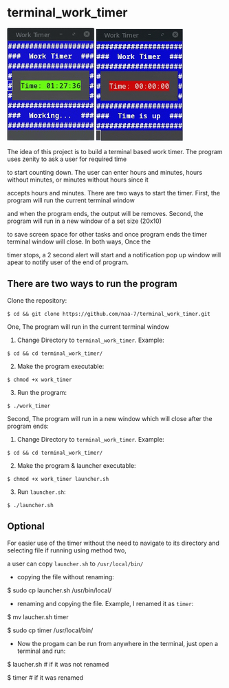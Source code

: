 # terminal_work_timer

![terminal_work_timer1](https://github.com/naa-7/bash_projects/blob/main/work_timer/timer_1.gif)
![terminal_work_timer2](https://github.com/naa-7/bash_projects/blob/main/work_timer/timer_2.gif)


The idea of this project is to build a terminal based work timer. The program uses zenity to ask a user for required time 

to start counting down. The user can enter hours and minutes, hours without minutes, or minutes without hours since it 

accepts hours and minutes. There are two ways to start the timer. First, the program will run the current terminal window

and when the program ends, the output will be removes. Second, the program will run in a new window of a set size (20x10)

to save screen space for other tasks and once program ends the timer terminal window will close. In both ways, Once the 

timer stops, a 2 second alert will start and a notification pop up window will apear to notify user of the end of program.



## There are two ways to run the program

 Clone the repository:
  
    $ cd && git clone https://github.com/naa-7/terminal_work_timer.git

 One, The program will run in the current terminal window

  1) Change Directory to `terminal_work_timer`. Example:

    $ cd && cd terminal_work_timer/

  2) Make the program executable:
    
    $ chmod +x work_timer

  3) Run the program:
 
    $ ./work_timer 


 Second, The program will run in a new window which will close after the program ends:
   
  1) Change Directory to `terminal_work_timer`. Example:

    $ cd && cd terminal_work_timer/

  2) Make the program & launcher executable:

    $ chmod +x work_timer launcher.sh

  3) Run `launcher.sh`:

    $ ./launcher.sh 


## Optional

 For easier use of the timer without the need to navigate to its directory and selecting file if running using method two,

 a user can copy `launcher.sh` to `/usr/local/bin/`

   - copying the file without renaming:
	
   $ sudo cp launcher.sh /usr/bin/local/

   - renaming and copying the file. Example, I renamed it as `timer`:

   $ mv laucher.sh timer

   $ sudo cp timer /usr/local/bin/

   - Now the progam can be run from anywhere in the terminal, just open a terminal and run:

   $ laucher.sh   # if it was not renamed

   $ timer        # if it was renamed
